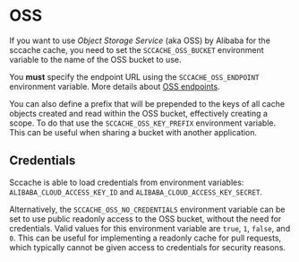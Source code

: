 # OSS

If you want to use _Object Storage Service_ (aka OSS) by Alibaba for the sccache cache, you need to set the `SCCACHE_OSS_BUCKET` environment variable to the name of the OSS bucket to use.

You **must** specify the endpoint URL using the `SCCACHE_OSS_ENDPOINT` environment variable. More details about [OSS endpoints](https://www.alibabacloud.com/help/en/oss/user-guide/regions-and-endpoints).

You can also define a prefix that will be prepended to the keys of all cache objects created and read within the OSS bucket, effectively creating a scope. To do that use the `SCCACHE_OSS_KEY_PREFIX` environment variable. This can be useful when sharing a bucket with another application.

## Credentials

Sccache is able to load credentials from environment variables: `ALIBABA_CLOUD_ACCESS_KEY_ID` and `ALIBABA_CLOUD_ACCESS_KEY_SECRET`.

Alternatively, the `SCCACHE_OSS_NO_CREDENTIALS` environment variable can be set to use public readonly access to the OSS bucket, without the need for credentials. Valid values for this environment variable are `true`, `1`, `false`, and `0`. This can be useful for implementing a readonly cache for pull requests, which typically cannot be given access to credentials for security reasons.
